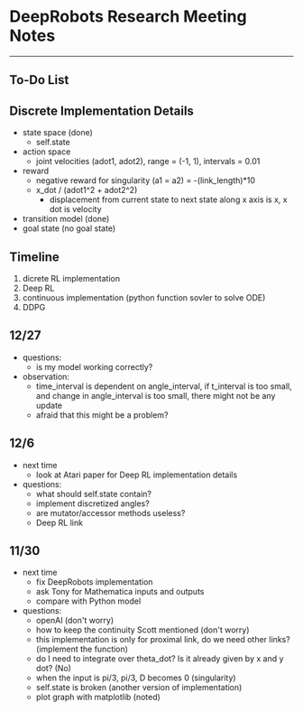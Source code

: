 # DeepRobots Research Meeting Notes

---
## To-Do List

## Discrete Implementation Details

- state space (done)
    - self.state
- action space
    - joint velocities (adot1, adot2), range = (-1, 1), intervals = 0.01
- reward
    - negative reward for singularity (a1 = a2) = -(link_length)*10
    - x_dot / (adot1^2 + adot2^2)
        - displacement from current state to next state along x axis is x, x dot is velocity
- transition model (done)
- goal state (no goal state)

## Timeline

1. dicrete RL implementation
2. Deep RL
3. continuous implementation (python function sovler to solve ODE)
4. DDPG

## 12/27

- questions:
    - is my model working correctly?
- observation:
    - time_interval is dependent on angle_interval, if t_interval is too small, and change in angle_interval is too small, there might not be any update
    - afraid that this might be a problem?
    
## 12/6

- next time
    - look at Atari paper for Deep RL implementation details
- questions:
    - what should self.state contain?
    - implement discretized angles?
    - are mutator/accessor methods useless?
    - Deep RL link

## 11/30

- next time
    - fix DeepRobots implementation
    - ask Tony for Mathematica inputs and outputs
    - compare with Python model
- questions:
    - openAI (don't worry)
    - how to keep the continuity Scott mentioned (don't worry)
    - this implementation is only for proximal link, do we need other links? (implement the function)
    - do I need to integrate over theta_dot? Is it already given by x and y dot? (No)
    - when the input is pi/3, pi/3, D becomes 0 (singularity)
    - self.state is broken (another version of implementation) 
    - plot graph with matplotlib (noted)
